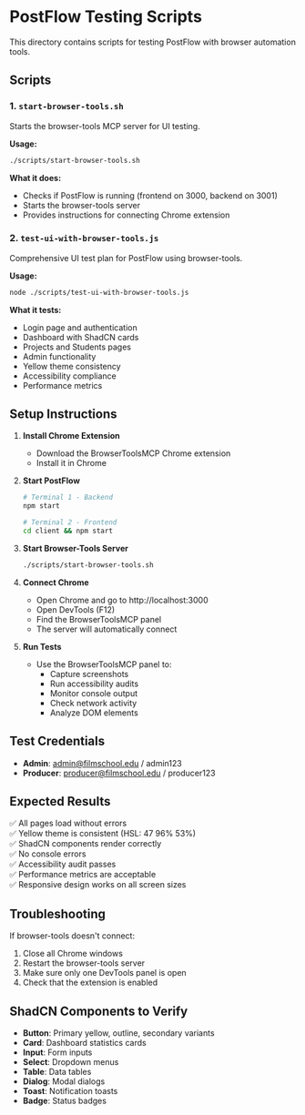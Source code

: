 # PostFlow Testing Scripts

This directory contains scripts for testing PostFlow with browser automation tools.

## Scripts

### 1. `start-browser-tools.sh`
Starts the browser-tools MCP server for UI testing.

**Usage:**
```bash
./scripts/start-browser-tools.sh
```

**What it does:**
- Checks if PostFlow is running (frontend on 3000, backend on 3001)
- Starts the browser-tools server
- Provides instructions for connecting Chrome extension

### 2. `test-ui-with-browser-tools.js`
Comprehensive UI test plan for PostFlow using browser-tools.

**Usage:**
```bash
node ./scripts/test-ui-with-browser-tools.js
```

**What it tests:**
- Login page and authentication
- Dashboard with ShadCN cards
- Projects and Students pages
- Admin functionality
- Yellow theme consistency
- Accessibility compliance
- Performance metrics

## Setup Instructions

1. **Install Chrome Extension**
   - Download the BrowserToolsMCP Chrome extension
   - Install it in Chrome

2. **Start PostFlow**
   ```bash
   # Terminal 1 - Backend
   npm start
   
   # Terminal 2 - Frontend
   cd client && npm start
   ```

3. **Start Browser-Tools Server**
   ```bash
   ./scripts/start-browser-tools.sh
   ```

4. **Connect Chrome**
   - Open Chrome and go to http://localhost:3000
   - Open DevTools (F12)
   - Find the BrowserToolsMCP panel
   - The server will automatically connect

5. **Run Tests**
   - Use the BrowserToolsMCP panel to:
     - Capture screenshots
     - Run accessibility audits
     - Monitor console output
     - Check network activity
     - Analyze DOM elements

## Test Credentials

- **Admin**: admin@filmschool.edu / admin123
- **Producer**: producer@filmschool.edu / producer123

## Expected Results

✅ All pages load without errors  
✅ Yellow theme is consistent (HSL: 47 96% 53%)  
✅ ShadCN components render correctly  
✅ No console errors  
✅ Accessibility audit passes  
✅ Performance metrics are acceptable  
✅ Responsive design works on all screen sizes  

## Troubleshooting

If browser-tools doesn't connect:
1. Close all Chrome windows
2. Restart the browser-tools server
3. Make sure only one DevTools panel is open
4. Check that the extension is enabled

## ShadCN Components to Verify

- **Button**: Primary yellow, outline, secondary variants
- **Card**: Dashboard statistics cards
- **Input**: Form inputs
- **Select**: Dropdown menus
- **Table**: Data tables
- **Dialog**: Modal dialogs
- **Toast**: Notification toasts
- **Badge**: Status badges